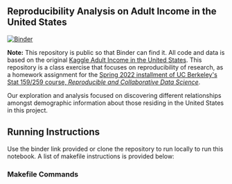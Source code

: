 ## Reproducibility Analysis on Adult Income in the United States

[![Binder](https://mybinder.org/badge_logo.svg)]()

**Note:** This repository is public so that Binder can find it. All code and data is based on the original [Kaggle Adult Income in the United States](https://www.kaggle.com/datasets/danielbethell/adult-incomes-in-the-united-states). This repository is a class exercise that focuses on reproducibility of research, as a homework assignment for the [Spring 2022 installment of UC Berkeley's Stat 159/259 course, _Reproducible and Collaborative Data Science_](https://ucb-stat-159-s22.github.io). 

Our exploration and analysis focused on discovering different relationships amongst demographic information about those residing in the United States in this project. 

## Running Instructions
Use the binder link provided or clone the repository to run locally to run this notebook. A list of makefile instructions is provided below: 

### Makefile Commands